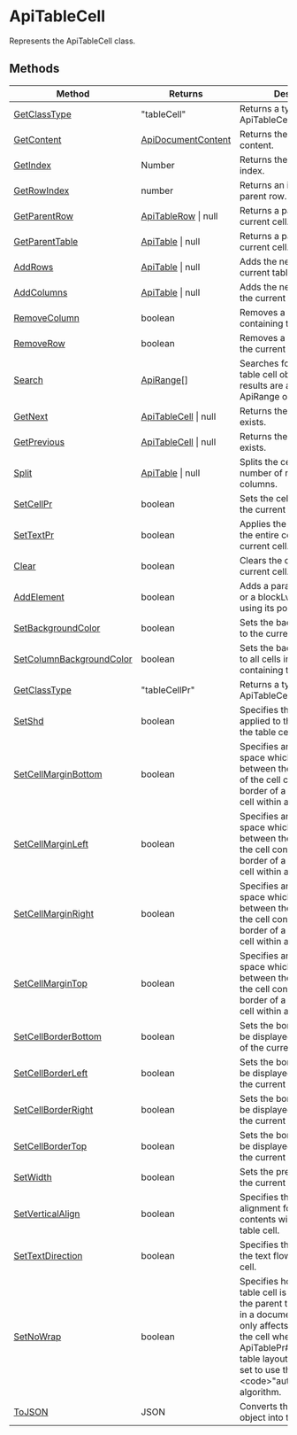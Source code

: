 # ApiTableCell

Represents the ApiTableCell class.


## Methods

| Method | Returns | Description |
| ------ | ------- | ----------- |
| [GetClassType](./Methods/GetClassType.md) | "tableCell" | Returns a type of the ApiTableCell class. |
| [GetContent](./Methods/GetContent.md) | [ApiDocumentContent](../ApiDocumentContent/ApiDocumentContent.md) | Returns the current cell content. |
| [GetIndex](./Methods/GetIndex.md) | Number | Returns the current cell index. |
| [GetRowIndex](./Methods/GetRowIndex.md) | number | Returns an index of the parent row. |
| [GetParentRow](./Methods/GetParentRow.md) | [ApiTableRow](../ApiTableRow/ApiTableRow.md) \| null | Returns a parent row of the current cell. |
| [GetParentTable](./Methods/GetParentTable.md) | [ApiTable](../ApiTable/ApiTable.md) \| null | Returns a parent table of the current cell. |
| [AddRows](./Methods/AddRows.md) | [ApiTable](../ApiTable/ApiTable.md) \| null | Adds the new rows to the current table. |
| [AddColumns](./Methods/AddColumns.md) | [ApiTable](../ApiTable/ApiTable.md) \| null | Adds the new columns to the current table. |
| [RemoveColumn](./Methods/RemoveColumn.md) | boolean | Removes a column containing the current cell. |
| [RemoveRow](./Methods/RemoveRow.md) | boolean | Removes a row containing the current cell. |
| [Search](./Methods/Search.md) | [ApiRange](../ApiRange/ApiRange.md)[] | Searches for a scope of a table cell object. The search results are a collection of ApiRange objects. |
| [GetNext](./Methods/GetNext.md) | [ApiTableCell](../ApiTableCell/ApiTableCell.md) \| null | Returns the next cell if exists. |
| [GetPrevious](./Methods/GetPrevious.md) | [ApiTableCell](../ApiTableCell/ApiTableCell.md) \| null | Returns the previous cell if exists. |
| [Split](./Methods/Split.md) | [ApiTable](../ApiTable/ApiTable.md) \| null | Splits the cell into a given number of rows and columns. |
| [SetCellPr](./Methods/SetCellPr.md) | boolean | Sets the cell properties to the current cell. |
| [SetTextPr](./Methods/SetTextPr.md) | boolean | Applies the text settings to the entire contents of the current cell. |
| [Clear](./Methods/Clear.md) | boolean | Clears the content from the current cell. |
| [AddElement](./Methods/AddElement.md) | boolean | Adds a paragraph or a table or a blockLvl content control using its position in the cell. |
| [SetBackgroundColor](./Methods/SetBackgroundColor.md) | boolean | Sets the background color to the current table cell. |
| [SetColumnBackgroundColor](./Methods/SetColumnBackgroundColor.md) | boolean | Sets the background color to all cells in the column containing the current cell. |
| [GetClassType](./Methods/GetClassType.md) | "tableCellPr" | Returns a type of the ApiTableCellPr class. |
| [SetShd](./Methods/SetShd.md) | boolean | Specifies the shading applied to the contents of the table cell. |
| [SetCellMarginBottom](./Methods/SetCellMarginBottom.md) | boolean | Specifies an amount of space which will be left between the bottom extent of the cell contents and the border of a specific table cell within a table. |
| [SetCellMarginLeft](./Methods/SetCellMarginLeft.md) | boolean | Specifies an amount of space which will be left between the left extent of the cell contents and  the border of a specific table cell within a table. |
| [SetCellMarginRight](./Methods/SetCellMarginRight.md) | boolean | Specifies an amount of space which will be left between the right extent of the cell contents and the border of a specific table cell within a table. |
| [SetCellMarginTop](./Methods/SetCellMarginTop.md) | boolean | Specifies an amount of space which will be left between the upper extent of the cell contents and the border of a specific table cell within a table. |
| [SetCellBorderBottom](./Methods/SetCellBorderBottom.md) | boolean | Sets the border which will be displayed at the bottom of the current table cell. |
| [SetCellBorderLeft](./Methods/SetCellBorderLeft.md) | boolean | Sets the border which will be displayed to the left of the current table cell. |
| [SetCellBorderRight](./Methods/SetCellBorderRight.md) | boolean | Sets the border which will be displayed to the right of the current table cell. |
| [SetCellBorderTop](./Methods/SetCellBorderTop.md) | boolean | Sets the border which will be displayed at the top of the current table cell. |
| [SetWidth](./Methods/SetWidth.md) | boolean | Sets the preferred width to the current table cell. |
| [SetVerticalAlign](./Methods/SetVerticalAlign.md) | boolean | Specifies the vertical alignment for the text contents within the current table cell. |
| [SetTextDirection](./Methods/SetTextDirection.md) | boolean | Specifies the direction of the text flow for this table cell. |
| [SetNoWrap](./Methods/SetNoWrap.md) | boolean | Specifies how the current table cell is laid out when the parent table is displayed in a document. This setting only affects the behavior of the cell when the &#123;@link ApiTablePr#SetTableLayout&#125; table layout for this table is set to use the &lt;code&gt;"autofit"&lt;/code&gt; algorithm. |
| [ToJSON](./Methods/ToJSON.md) | JSON | Converts the ApiTableCellPr object into the JSON object. |
